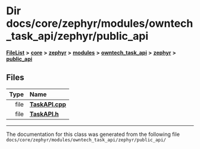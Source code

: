

# Dir docs/core/zephyr/modules/owntech\_task\_api/zephyr/public\_api



[**FileList**](files.md) **>** [**core**](dir_771164b9325b04f1442f7a3ffa8ecb89.md) **>** [**zephyr**](dir_09002e7ce91f09aeb040dfd1861a47f4.md) **>** [**modules**](dir_6d0fb8ab814c517e7f155fb837e32f72.md) **>** [**owntech\_task\_api**](dir_a6ca33c2a6633efd563e2ff2336e2b96.md) **>** [**zephyr**](dir_930c8fa1e893c2939a58a9ccd4e9adcb.md) **>** [**public\_api**](dir_2b522af08cf9fc57ee593ce08ec33342.md)












## Files

| Type | Name |
| ---: | :--- |
| file | [**TaskAPI.cpp**](TaskAPI_8cpp.md) <br> |
| file | [**TaskAPI.h**](TaskAPI_8h.md) <br> |



























































------------------------------
The documentation for this class was generated from the following file `docs/core/zephyr/modules/owntech_task_api/zephyr/public_api/`

